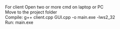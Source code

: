 For client
Open two or more cmd on laptop or PC <br>
Move to the project folder <br>
Compile: g++ client.cpp GUI.cpp -o main.exe -lws2_32 <br>
Run: main.exe <br>


